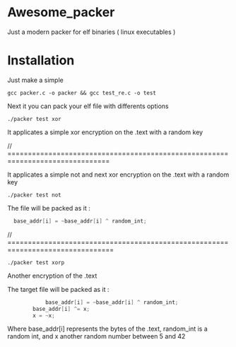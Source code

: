 # Awesome_packer
Just a modern packer for elf binaries ( linux executables )

# Installation

Just make a simple

```
gcc packer.c -o packer && gcc test_re.c -o test
```

Next it you can pack your elf file with differents options

```
./packer test xor
```

It applicates a simple xor encryption on the .text with a random key


// ===============================================================================

It applicates a simple not and next xor encryption on the .text with a random key

```
./packer test not
```

The file will be packed as it : 

```C
  base_addr[i] = ~base_addr[i] ^ random_int;
```

// ================================================================================

```
./packer test xorp
```

Another encryption of the .text

The target file will be packed as it : 

```C
    		base_addr[i] = ~base_addr[i] ^ random_int;
		base_addr[i] ^= x;
		x = ~x;
```

Where base_addr[i] represents the bytes of the .text, random_int is a random int, and x another random number between 5 and 42
